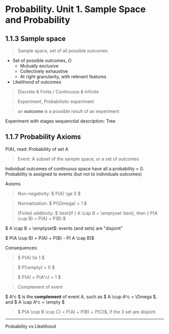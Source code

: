 # Probability. Unit 1. Sample Space and Probability

## 1.1.3 Sample space

> Sample space, set of all possible outcomes

- Set of possible outcomes, $\Omega$
    - Mutually exclusive 
    - Collectively exhaustive
    - At right granularity, with relevant features
- Likelihood of outcomes

> Discrete & Finite / Continuous & Infinite

> Experiment, Probabilistic experiment

> an **outcome** is a possible result of an experiment 

Experiment with stages
sequenctial description: Tree


## 1.1.7 Probability Axioms

P(A), read: Probability of set A

> Event: A subset of the sample space, or a set of outcomes 

Individual outcomes of continuous space have all a probability = 0.  
Probability is assigned to events (but not to individuals outcomes)

Axioms

> Non-negativity: $ P(A) \ge 0 $

> Normalization: $ P(\Omega) = 1 $

> (Finite) additivity: $ \text{If } A \cap B = \emptyset \text{, then } P(A \cup B) = P(A) + P(B) $

$ A \cap B = \emptyset$: events (and sets) are "disjoint"

$ P(A \cup B) = P(A) + P(B) - P( A \cap B)$

Consequences:

> $ P(A) \le 1 $   

> $ P(\empty) = 0 $   

> $ P(A) + P(A^c) = 1 $   

> Complement of event

$ A^c $ is the **complement** of event A, such as $ A \cup A^c = \Omega $, and $ A \cap A^c = \empty $

> $ P(A \cup B \cup C) = P(A) + P(B) + P(C)$, if the 3 set are disjoint


---
Probability vs Likelihood
